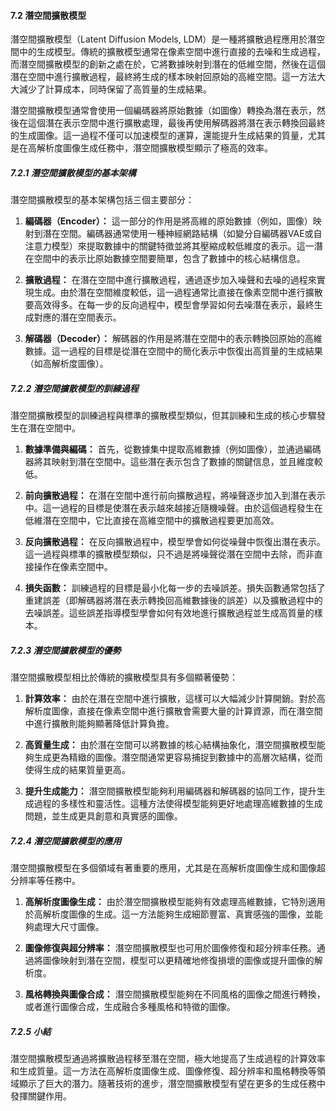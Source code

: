 #### 7.2 潛空間擴散模型

潛空間擴散模型（Latent Diffusion Models, LDM）是一種將擴散過程應用於潛空間中的生成模型。傳統的擴散模型通常在像素空間中進行直接的去噪和生成過程，而潛空間擴散模型的創新之處在於，它將數據映射到潛在的低維空間，然後在這個潛在空間中進行擴散過程，最終將生成的樣本映射回原始的高維空間。這一方法大大減少了計算成本，同時保留了高質量的生成結果。

潛空間擴散模型通常會使用一個編碼器將原始數據（如圖像）轉換為潛在表示，然後在這個潛在表示空間中進行擴散處理，最後再使用解碼器將潛在表示轉換回最終的生成圖像。這一過程不僅可以加速模型的運算，還能提升生成結果的質量，尤其是在高解析度圖像生成任務中，潛空間擴散模型顯示了極高的效率。

##### 7.2.1 潛空間擴散模型的基本架構
潛空間擴散模型的基本架構包括三個主要部分：

1. **編碼器（Encoder）：** 這一部分的作用是將高維的原始數據（例如，圖像）映射到潛在空間。編碼器通常使用一種神經網路結構（如變分自編碼器VAE或自注意力模型）來提取數據中的關鍵特徵並將其壓縮成較低維度的表示。這一潛在空間中的表示比原始數據空間要簡單，包含了數據中的核心結構信息。

2. **擴散過程：** 在潛在空間中進行擴散過程，通過逐步加入噪聲和去噪的過程來實現生成。由於潛在空間維度較低，這一過程通常比直接在像素空間中進行擴散要高效得多。在每一步的反向過程中，模型會學習如何去噪潛在表示，最終生成對應的潛在空間表示。

3. **解碼器（Decoder）：** 解碼器的作用是將潛在空間中的表示轉換回原始的高維數據。這一過程的目標是從潛在空間中的簡化表示中恢復出高質量的生成結果（如高解析度圖像）。

##### 7.2.2 潛空間擴散模型的訓練過程
潛空間擴散模型的訓練過程與標準的擴散模型類似，但其訓練和生成的核心步驟發生在潛在空間中。

1. **數據準備與編碼：** 首先，從數據集中提取高維數據（例如圖像），並通過編碼器將其映射到潛在空間中。這些潛在表示包含了數據的關鍵信息，並且維度較低。

2. **前向擴散過程：** 在潛在空間中進行前向擴散過程，將噪聲逐步加入到潛在表示中。這一過程的目標是使潛在表示越來越接近隨機噪聲。由於這個過程發生在低維潛在空間中，它比直接在高維空間中的擴散過程要更加高效。

3. **反向擴散過程：** 在反向擴散過程中，模型學會如何從噪聲中恢復出潛在表示。這一過程與標準的擴散模型類似，只不過是將噪聲從潛在空間中去除，而非直接操作在像素空間中。

4. **損失函數：** 訓練過程的目標是最小化每一步的去噪誤差。損失函數通常包括了重建誤差（即解碼器將潛在表示轉換回高維數據後的誤差）以及擴散過程中的去噪誤差。這些誤差指導模型學會如何有效地進行擴散過程並生成高質量的樣本。

##### 7.2.3 潛空間擴散模型的優勢
潛空間擴散模型相比於傳統的擴散模型具有多個顯著優勢：

1. **計算效率：** 由於在潛在空間中進行擴散，這樣可以大幅減少計算開銷。對於高解析度圖像，直接在像素空間中進行擴散會需要大量的計算資源，而在潛空間中進行擴散則能夠顯著降低計算負擔。

2. **高質量生成：** 由於潛在空間可以將數據的核心結構抽象化，潛空間擴散模型能夠生成更為精緻的圖像。潛空間通常更容易捕捉到數據中的高層次結構，從而使得生成的結果質量更高。

3. **提升生成能力：** 潛空間擴散模型能夠利用編碼器和解碼器的協同工作，提升生成過程的多樣性和靈活性。這種方法使得模型能夠更好地處理高維數據的生成問題，並生成更具創意和真實感的圖像。

##### 7.2.4 潛空間擴散模型的應用
潛空間擴散模型在多個領域有著重要的應用，尤其是在高解析度圖像生成和圖像超分辨率等任務中。

1. **高解析度圖像生成：** 由於潛空間擴散模型能夠有效處理高維數據，它特別適用於高解析度圖像的生成。這一方法能夠生成細節豐富、真實感強的圖像，並能夠處理大尺寸圖像。

2. **圖像修復與超分辨率：** 潛空間擴散模型也可用於圖像修復和超分辨率任務。通過將圖像映射到潛在空間，模型可以更精確地修復損壞的圖像或提升圖像的解析度。

3. **風格轉換與圖像合成：** 潛空間擴散模型能夠在不同風格的圖像之間進行轉換，或者進行圖像合成，生成融合多種風格和特徵的圖像。

##### 7.2.5 小結
潛空間擴散模型通過將擴散過程移至潛在空間，極大地提高了生成過程的計算效率和生成質量。這一方法在高解析度圖像生成、圖像修復、超分辨率和風格轉換等領域顯示了巨大的潛力。隨著技術的進步，潛空間擴散模型有望在更多的生成任務中發揮關鍵作用。